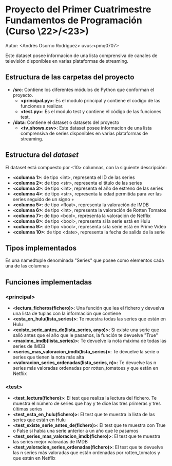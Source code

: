 # Proyecto del Primer Cuatrimestre Fundamentos de Programación (Curso  \22\>/\<23\>)
Autor: \<Andrés Osorno Rodríguez\>   uvus:\<pmq0707\>

Este dataset posee informacion de una lista comprensiva de canales de televisión disponibles en varias plataformas de streaming.

## Estructura de las carpetas del proyecto

* **/src**: Contiene los diferentes módulos de Python que conforman el proyecto.
  * **\<principal.py\>**: Es el modulo principal y contiene el codigo de las funciones a realizar.
  * **\<test.py\>**: Es el modulo test y contiene el código de las funciones test.
* **/data**: Contiene el dataset o datasets del proyecto
    * **\<tv_shows.csv\>**: Este dataset posee informacion de una lista comprensiva de series disponibles en varias plataformas de streaming.
    
## Estructura del *dataset*

El dataset está compuesto por \<10\> columnas, con la siguiente descripción:

* **\<columna 1>**: de tipo \<int\>, representa el ID de las series
* **\<columna 2>**: de tipo \<str\>, representa el título de las series
* **\<columna 3>**: de tipo \<int\>, representa el año de estreno de las series
* **\<columna 4>**: de tipo \<str\>, representa la edad permitida para ver las series seguido de un signo +
* **\<columna 5>**: de tipo \<float>, representa la valoración de IMDB
* **\<columna 6>**: de tipo \<int\>, representa la valoración de Rotten Tomatos
* **\<columna 7>**: de tipo \<bool\>, representa la valoración de Netflix
* **\<columna 8>**: de tipo \<bool\>, representa si la serie está en Hulu
* **\<columna 9>**: de tipo \<bool\>, representa si la serie está en Prime Video
* **\<columna 10>**: de tipo \<date\>, representa la fecha de salida de la serie

## Tipos implementados

Es una namedtuple denominada "Series" que posee como elementos cada una de las columnas

## Funciones implementadas

### \<principal\>

* **<lectura_ficheros(fichero)>**: Una  función  que  lea  el  fichero  y  devuelva  una lista  de  tuplas  con  la información que contiene
* **<esta_en_hulu(lista_series)>**: Te muestra todas las series que están en Hulu
* **<existe_serie_antes_de(lista_series, anyo)>**: Si existe una serie que salió antes que el año que le pasamos, la función te devuelve "True"
* **<maximo_imdb(lista_series)>**: Te devuelve la nota máxima de todas las series de IMDB
* **<series_mas_valoracion_imdb(lista_series)>**: Te devuelve la serie o series que tienen la nota más alta
* **<valoracion_series_ordenadas(lista_series, n)>**: Te devuelve las n series más valoradas ordenadas por rotten_tomatoes y que están en Netflix

### \<test\>

* **<test_lectura(fichero)>**: El test que realiza la lectura del fichero. Te muestra el número de series que hay y te dice las tres primeras y tres últimas series
* **<test_esta_en_hulu(fichero)>**: El test que te muestra la lista de las series que están en Hulu
* **<test_existe_serie_antes_de(fichero)>**: El test que te muestra con True o False si había una serie anterior a un año que le pasamos
* **<test_series_mas_valoracion_imdb(fichero)>**: El test que te muestra las series mejor valoradas de IMDB
* **<test_valoracion_series_ordenadas(fichero)>**: El test que te devuelve las n series más valoradas que están ordenadas por rotten_tomatos y que están en Netflix
